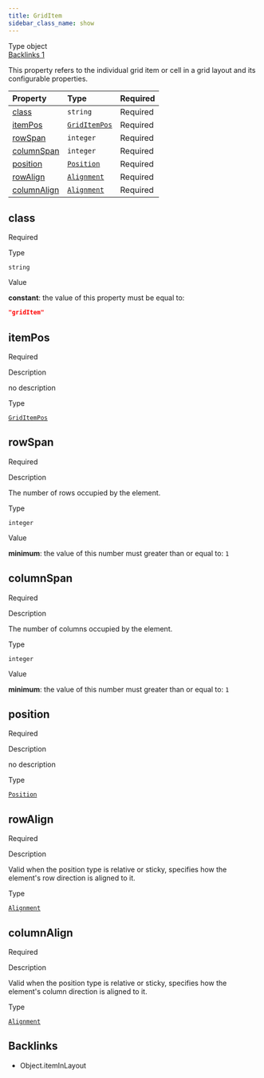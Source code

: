 ```yaml
---
title: GridItem
sidebar_class_name: show
---
```


<div className="section-badges">

<div className="badge type">
        <span className="label">Type</span>
        <span className="value">object</span>
      </div>

<a href="#backlinks" className="badge backlinks">
          <span className="label">Backlinks</span>
          <span className="value">1</span>
        </a>

</div>

This property refers to the individual grid item or cell in a grid layout and its configurable properties.

<div className="property-preview">

<div className="property-table">

| Property                    | Type                                         | Required                                            |
| :-------------------------- | :------------------------------------------- | :-------------------------------------------------- |
| [class](#class)             | `string`                                     | <span className="property-required">Required</span> |
| [itemPos](#itempos)         | [`GridItemPos`](/specs/layout/grid-item-pos) | <span className="property-required">Required</span> |
| [rowSpan](#rowspan)         | `integer`                                    | <span className="property-required">Required</span> |
| [columnSpan](#columnspan)   | `integer`                                    | <span className="property-required">Required</span> |
| [position](#position)       | [`Position`](/specs/layout/position)         | <span className="property-required">Required</span> |
| [rowAlign](#rowalign)       | [`Alignment`](/specs/layout/alignment)       | <span className="property-required">Required</span> |
| [columnAlign](#columnalign) | [`Alignment`](/specs/layout/alignment)       | <span className="property-required">Required</span> |

</div>

</div>

<div className="property">

<div className="property-heading">

## class

<span className="property-required">Required</span>

</div>

<div className="property-item">

Type

`string`

</div>

<div className="property-item">

Value

<div className="value-description">

**constant**: the value of this property must be equal to:

```json
"gridItem"
```

</div>

</div>

</div>

<div className="property">

<div className="property-heading">

## itemPos

<span className="property-required">Required</span>

</div>

<div className="property-item">

Description

no description

</div>

<div className="property-item">

Type

[`GridItemPos`](/specs/layout/grid-item-pos)

</div>

</div>

<div className="property">

<div className="property-heading">

## rowSpan

<span className="property-required">Required</span>

</div>

<div className="property-item">

Description

The number of rows occupied by the element.

</div>

<div className="property-item">

Type

`integer`

</div>

<div className="property-item">

Value

<div className="value-description">

**minimum**: the value of this number must greater than or equal to: `1`

</div>

</div>

</div>

<div className="property">

<div className="property-heading">

## columnSpan

<span className="property-required">Required</span>

</div>

<div className="property-item">

Description

The number of columns occupied by the element.

</div>

<div className="property-item">

Type

`integer`

</div>

<div className="property-item">

Value

<div className="value-description">

**minimum**: the value of this number must greater than or equal to: `1`

</div>

</div>

</div>

<div className="property">

<div className="property-heading">

## position

<span className="property-required">Required</span>

</div>

<div className="property-item">

Description

no description

</div>

<div className="property-item">

Type

[`Position`](/specs/layout/position)

</div>

</div>

<div className="property">

<div className="property-heading">

## rowAlign

<span className="property-required">Required</span>

</div>

<div className="property-item">

Description

Valid when the position type is relative or sticky, specifies how the element's row direction is aligned to it.

</div>

<div className="property-item">

Type

[`Alignment`](/specs/layout/alignment)

</div>

</div>

<div className="property">

<div className="property-heading">

## columnAlign

<span className="property-required">Required</span>

</div>

<div className="property-item">

Description

Valid when the position type is relative or sticky, specifies how the element's column direction is aligned to it.

</div>

<div className="property-item">

Type

[`Alignment`](/specs/layout/alignment)

</div>

</div>

<div id="backlinks" className="section-backlinks">

<div className="backlinks-title"><h2>Backlinks</h2></div>

<ul className="backlinks-list">

<li className="backlink">
      <Link to='/specs/layout/object#iteminlayout'>Object.itemInLayout</Link>
      </li>

</ul>

</div>
